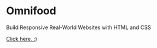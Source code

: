 # Omnifood
Build Responsive Real-World Websites with HTML and CSS
<p><a href="https://dimitarmitev92.github.io/Omnifood/">Click here. :)</a></p>
